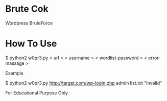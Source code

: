 # Brute Cok
Wordpress BruteForce

# How To Use
$ python2 w0pr3.py < url > < username > < wordlist-password > < error-massage >

Example 

$ python2 w0pr3.py http://target.com/wp-login.php admin list.txt "Invalid"

For Educational Purpose Only
